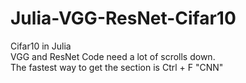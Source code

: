 # Julia-VGG-ResNet-Cifar10
Cifar10 in Julia <br> 
VGG and ResNet Code need a lot of scrolls down. <br>
The fastest way to get the section is Ctrl + F "CNN" 
